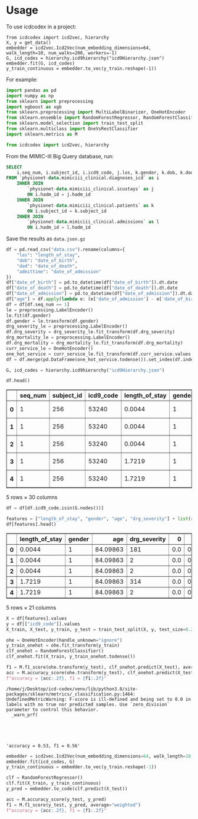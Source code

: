 # Usage

To use icdcodex in a project:

    from icdcodex import icd2vec, hierarchy
    X, y = get_data()
    embedder = icd2vec.Icd2Vec(num_embedding_dimensions=64, walk_length=10, num_walks=200, workers=-1)
    G, icd_codes = hierarchy.icd9hierarchy("icd9Hierarchy.json")
    embedder.fit(G, icd_codes)
    y_train_continuous = embedder.to_vec(y_train.reshape(-1))

For example:

```python
import pandas as pd
import numpy as np
from sklearn import preprocessing
import xgboost as xgb
from sklearn.preprocessing import MultiLabelBinarizer, OneHotEncoder
from sklearn.ensemble import RandomForestRegressor, RandomForestClassifier
from sklearn.model_selection import train_test_split
from sklearn.multiclass import OneVsRestClassifier
import sklearn.metrics as M

from icdcodex import icd2vec, hierarchy
```

From the MIMIC-III Big Query database, run:
```sql
SELECT
    i.seq_num, i.subject_id, i.icd9_code, j.los, k.gender, k.dob, k.dod, l.admittime
FROM `physionet-data.mimiciii_clinical.diagnoses_icd` as i
    INNER JOIN
        `physionet-data.mimiciii_clinical.icustays` as j
        ON i.hadm_id = j.hadm_id
    INNER JOIN
        `physionet-data.mimiciii_clinical.patients` as k
        ON i.subject_id = k.subject_id
    INNER JOIN
        `physionet-data.mimiciii_clinical.admissions` as l
        ON i.hadm_id = l.hadm_id
```

Save the results as `data.json.gz`


```python
df = pd.read_csv("data.csv").rename(columns={
    "los": "length_of_stay",
    "dob": "date_of_birth",
    "dod": "date_of_death",
    "admittime": "date_of_admission"
})
df["date_of_birth"] = pd.to_datetime(df["date_of_birth"]).dt.date
df["date_of_death"] = pd.to_datetime(df["date_of_death"]).dt.date
df["date_of_admission"] = pd.to_datetime(df["date_of_admission"]).dt.date
df["age"] = df.apply(lambda e: (e['date_of_admission'] - e['date_of_birth']).days/365, axis=1)
df = df[df.seq_num == 1]
le = preprocessing.LabelEncoder()
le.fit(df.gender)
df.gender = le.transform(df.gender)
drg_severity_le = preprocessing.LabelEncoder()
df.drg_severity = drg_severity_le.fit_transform(df.drg_severity)
drg_mortality_le = preprocessing.LabelEncoder()
df.drg_mortality = drg_mortality_le.fit_transform(df.drg_mortality)
curr_service_le = OneHotEncoder()
one_hot_service = curr_service_le.fit_transform(df.curr_service.values.reshape(-1,1))
df = df.merge(pd.DataFrame(one_hot_service.todense()).set_index(df.index), left_index=True, right_index=True)
```

```python
G, icd_codes = hierarchy.icd9hierarchy("icd9Hierarchy.json")
```

```python
df.head()
```

<div>
<style scoped>
    .dataframe tbody tr th:only-of-type {
        vertical-align: middle;
    }

    .dataframe tbody tr th {
        vertical-align: top;
    }

    .dataframe thead th {
        text-align: right;
    }
</style>
<table border="1" class="dataframe">
  <thead>
    <tr style="text-align: right;">
      <th></th>
      <th>seq_num</th>
      <th>subject_id</th>
      <th>icd9_code</th>
      <th>length_of_stay</th>
      <th>gender</th>
      <th>date_of_birth</th>
      <th>date_of_death</th>
      <th>date_of_admission</th>
      <th>curr_service</th>
      <th>drg_severity</th>
      <th>...</th>
      <th>8</th>
      <th>9</th>
      <th>10</th>
      <th>11</th>
      <th>12</th>
      <th>13</th>
      <th>14</th>
      <th>15</th>
      <th>16</th>
      <th>17</th>
    </tr>
  </thead>
  <tbody>
    <tr>
      <th>0</th>
      <td>1</td>
      <td>256</td>
      <td>53240</td>
      <td>0.0044</td>
      <td>1</td>
      <td>2086-07-31</td>
      <td>NaT</td>
      <td>2170-08-16</td>
      <td>MED</td>
      <td>181</td>
      <td>...</td>
      <td>0.0</td>
      <td>0.0</td>
      <td>0.0</td>
      <td>0.0</td>
      <td>0.0</td>
      <td>0.0</td>
      <td>0.0</td>
      <td>0.0</td>
      <td>0.0</td>
      <td>0.0</td>
    </tr>
    <tr>
      <th>1</th>
      <td>1</td>
      <td>256</td>
      <td>53240</td>
      <td>0.0044</td>
      <td>1</td>
      <td>2086-07-31</td>
      <td>NaT</td>
      <td>2170-08-16</td>
      <td>MED</td>
      <td>2</td>
      <td>...</td>
      <td>0.0</td>
      <td>0.0</td>
      <td>0.0</td>
      <td>0.0</td>
      <td>0.0</td>
      <td>0.0</td>
      <td>0.0</td>
      <td>0.0</td>
      <td>0.0</td>
      <td>0.0</td>
    </tr>
    <tr>
      <th>2</th>
      <td>1</td>
      <td>256</td>
      <td>53240</td>
      <td>0.0044</td>
      <td>1</td>
      <td>2086-07-31</td>
      <td>NaT</td>
      <td>2170-08-16</td>
      <td>MED</td>
      <td>2</td>
      <td>...</td>
      <td>0.0</td>
      <td>0.0</td>
      <td>0.0</td>
      <td>0.0</td>
      <td>0.0</td>
      <td>0.0</td>
      <td>0.0</td>
      <td>0.0</td>
      <td>0.0</td>
      <td>0.0</td>
    </tr>
    <tr>
      <th>3</th>
      <td>1</td>
      <td>256</td>
      <td>53240</td>
      <td>1.7219</td>
      <td>1</td>
      <td>2086-07-31</td>
      <td>NaT</td>
      <td>2170-08-16</td>
      <td>MED</td>
      <td>314</td>
      <td>...</td>
      <td>0.0</td>
      <td>0.0</td>
      <td>0.0</td>
      <td>0.0</td>
      <td>0.0</td>
      <td>0.0</td>
      <td>0.0</td>
      <td>0.0</td>
      <td>0.0</td>
      <td>0.0</td>
    </tr>
    <tr>
      <th>4</th>
      <td>1</td>
      <td>256</td>
      <td>53240</td>
      <td>1.7219</td>
      <td>1</td>
      <td>2086-07-31</td>
      <td>NaT</td>
      <td>2170-08-16</td>
      <td>MED</td>
      <td>2</td>
      <td>...</td>
      <td>0.0</td>
      <td>0.0</td>
      <td>0.0</td>
      <td>0.0</td>
      <td>0.0</td>
      <td>0.0</td>
      <td>0.0</td>
      <td>0.0</td>
      <td>0.0</td>
      <td>0.0</td>
    </tr>
  </tbody>
</table>
<p>5 rows × 30 columns</p>
</div>




```python
df = df[df.icd9_code.isin(G.nodes())]
```


```python
features = ["length_of_stay", "gender", "age", "drg_severity"] + list(range(17))
df[features].head()
```




<div>
<style scoped>
    .dataframe tbody tr th:only-of-type {
        vertical-align: middle;
    }

    .dataframe tbody tr th {
        vertical-align: top;
    }

    .dataframe thead th {
        text-align: right;
    }
</style>
<table border="1" class="dataframe">
  <thead>
    <tr style="text-align: right;">
      <th></th>
      <th>length_of_stay</th>
      <th>gender</th>
      <th>age</th>
      <th>drg_severity</th>
      <th>0</th>
      <th>1</th>
      <th>2</th>
      <th>3</th>
      <th>4</th>
      <th>5</th>
      <th>...</th>
      <th>7</th>
      <th>8</th>
      <th>9</th>
      <th>10</th>
      <th>11</th>
      <th>12</th>
      <th>13</th>
      <th>14</th>
      <th>15</th>
      <th>16</th>
    </tr>
  </thead>
  <tbody>
    <tr>
      <th>0</th>
      <td>0.0044</td>
      <td>1</td>
      <td>84.09863</td>
      <td>181</td>
      <td>0.0</td>
      <td>0.0</td>
      <td>0.0</td>
      <td>0.0</td>
      <td>0.0</td>
      <td>1.0</td>
      <td>...</td>
      <td>0.0</td>
      <td>0.0</td>
      <td>0.0</td>
      <td>0.0</td>
      <td>0.0</td>
      <td>0.0</td>
      <td>0.0</td>
      <td>0.0</td>
      <td>0.0</td>
      <td>0.0</td>
    </tr>
    <tr>
      <th>1</th>
      <td>0.0044</td>
      <td>1</td>
      <td>84.09863</td>
      <td>2</td>
      <td>0.0</td>
      <td>0.0</td>
      <td>0.0</td>
      <td>0.0</td>
      <td>0.0</td>
      <td>1.0</td>
      <td>...</td>
      <td>0.0</td>
      <td>0.0</td>
      <td>0.0</td>
      <td>0.0</td>
      <td>0.0</td>
      <td>0.0</td>
      <td>0.0</td>
      <td>0.0</td>
      <td>0.0</td>
      <td>0.0</td>
    </tr>
    <tr>
      <th>2</th>
      <td>0.0044</td>
      <td>1</td>
      <td>84.09863</td>
      <td>2</td>
      <td>0.0</td>
      <td>0.0</td>
      <td>0.0</td>
      <td>0.0</td>
      <td>0.0</td>
      <td>1.0</td>
      <td>...</td>
      <td>0.0</td>
      <td>0.0</td>
      <td>0.0</td>
      <td>0.0</td>
      <td>0.0</td>
      <td>0.0</td>
      <td>0.0</td>
      <td>0.0</td>
      <td>0.0</td>
      <td>0.0</td>
    </tr>
    <tr>
      <th>3</th>
      <td>1.7219</td>
      <td>1</td>
      <td>84.09863</td>
      <td>314</td>
      <td>0.0</td>
      <td>0.0</td>
      <td>0.0</td>
      <td>0.0</td>
      <td>0.0</td>
      <td>1.0</td>
      <td>...</td>
      <td>0.0</td>
      <td>0.0</td>
      <td>0.0</td>
      <td>0.0</td>
      <td>0.0</td>
      <td>0.0</td>
      <td>0.0</td>
      <td>0.0</td>
      <td>0.0</td>
      <td>0.0</td>
    </tr>
    <tr>
      <th>4</th>
      <td>1.7219</td>
      <td>1</td>
      <td>84.09863</td>
      <td>2</td>
      <td>0.0</td>
      <td>0.0</td>
      <td>0.0</td>
      <td>0.0</td>
      <td>0.0</td>
      <td>1.0</td>
      <td>...</td>
      <td>0.0</td>
      <td>0.0</td>
      <td>0.0</td>
      <td>0.0</td>
      <td>0.0</td>
      <td>0.0</td>
      <td>0.0</td>
      <td>0.0</td>
      <td>0.0</td>
      <td>0.0</td>
    </tr>
  </tbody>
</table>
<p>5 rows × 21 columns</p>
</div>




```python
X = df[features].values
y = df[["icd9_code"]].values
X_train, X_test, y_train, y_test = train_test_split(X, y, test_size=0.2, random_state=42)
```


```python
ohe = OneHotEncoder(handle_unknown="ignore")
y_train_onehot = ohe.fit_transform(y_train)
clf_onehot = RandomForestClassifier()
clf_onehot.fit(X_train, y_train_onehot.todense())

f1 = M.f1_score(ohe.transform(y_test), clf_onehot.predict(X_test), average="weighted")
acc = M.accuracy_score(ohe.transform(y_test), clf_onehot.predict(X_test))
f"accuracy = {acc:.2f}, f1 = {f1:.2f}"
```

    /home/j/Desktop/icd-codex/venv/lib/python3.8/site-packages/sklearn/metrics/_classification.py:1464: UndefinedMetricWarning: F-score is ill-defined and being set to 0.0 in labels with no true nor predicted samples. Use `zero_division` parameter to control this behavior.
      _warn_prf(





    'accuracy = 0.53, f1 = 0.56'

```python
embedder = icd2vec.Icd2Vec(num_embedding_dimensions=64, walk_length=10, num_walks=200, workers=-1)
embedder.fit(icd_codes, G)
y_train_continuous = embedder.to_vec(y_train.reshape(-1))
```


```python
clf = RandomForestRegressor()
clf.fit(X_train, y_train_continuous)
y_pred = embedder.to_code(clf.predict(X_test))

acc = M.accuracy_score(y_test, y_pred)
f1 = M.f1_score(y_test, y_pred, average="weighted")
f"accuracy = {acc:.2f}, f1 = {f1:.2f}"
```